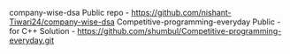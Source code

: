 company-wise-dsa Public repo - https://github.com/nishant-Tiwari24/company-wise-dsa
Competitive-programming-everyday Public - for C++ Solution - https://github.com/shumbul/Competitive-programming-everyday.git
